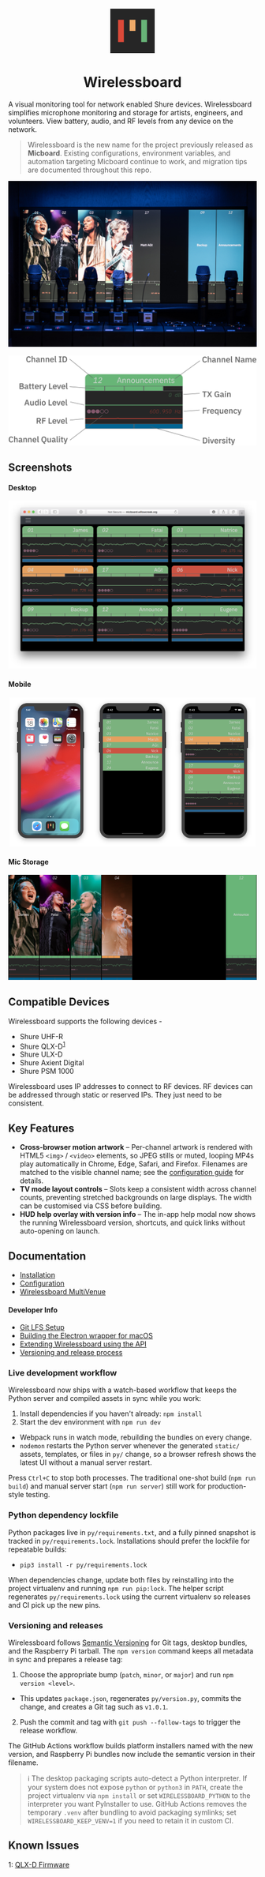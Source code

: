 <p align="center">
  <a href="https://github.com/willcgage/wirelessboard"><img width="90px" height="90px" src="docs/img/logo.png"></a>
</p>

<h1 align="center">Wirelessboard</h1>

A visual monitoring tool for network enabled Shure devices.  Wirelessboard simplifies microphone monitoring and storage for artists, engineers, and volunteers.  View battery, audio, and RF levels from any device on the network.

> Wirelessboard is the new name for the project previously released as **Micboard**.  Existing configurations, environment variables, and automation targeting Micboard continue to work, and migration tips are documented throughout this repo.

![Wirelessboard Storage Photo](docs/img/wccc.jpg)


![wirelessboard diagram](docs/img/slug.png)

## Screenshots
#### Desktop
![Desktop](docs/img/desktop_ui.png)


#### Mobile
<p align="center">
  <img width="33%" src="docs/img/phone_home.png"><img width="33%" src="docs/img/phone_ui.png"><img width="33%" src="docs/img/phone_ui_exp.png">
</p>

#### Mic Storage
![wirelessboard storage](docs/img/tv_imagebg.png)

## Compatible Devices
Wirelessboard supports the following devices -
* Shure UHF-R
* Shure QLX-D<sup>[1](#qlxd)</sup>
* Shure ULX-D
* Shure Axient Digital
* Shure PSM 1000

Wirelessboard uses IP addresses to connect to RF devices.  RF devices can be addressed through static or reserved IPs.  They just need to be consistent.


## Key Features
* **Cross-browser motion artwork** – Per-channel artwork is rendered with HTML5 `<img>` / `<video>` elements, so JPEG stills or muted, looping MP4s play automatically in Chrome, Edge, Safari, and Firefox. Filenames are matched to the visible channel name; see the [configuration guide](docs/configuration.md#background-images) for details.
* **TV mode layout controls** – Slots keep a consistent width across channel counts, preventing stretched backgrounds on large displays. The width can be customised via CSS before building.
* **HUD help overlay with version info** – The in-app help modal now shows the running Wirelessboard version, shortcuts, and quick links without auto-opening on launch.


## Documentation
* [Installation](docs/installation.md)
* [Configuration](docs/configuration.md)
* [Wirelessboard MultiVenue](docs/multivenue.md)

#### Developer Info
* [Git LFS Setup](docs/git-lfs.md)
* [Building the Electron wrapper for macOS](docs/electron.md)
* [Extending Wirelessboard using the API](docs/api.md)
* [Versioning and release process](docs/versioning.md)

### Live development workflow

Wirelessboard now ships with a watch-based workflow that keeps the Python server and compiled assets in sync while you work:

1. Install dependencies if you haven't already: `npm install`
2. Start the dev environment with `npm run dev`
  * Webpack runs in watch mode, rebuilding the bundles on every change.
  * `nodemon` restarts the Python server whenever the generated `static/` assets, templates, or files in `py/` change, so a browser refresh shows the latest UI without a manual server restart.

Press `Ctrl+C` to stop both processes. The traditional one-shot build (`npm run build`) and manual server start (`npm run server`) still work for production-style testing.

### Python dependency lockfile

Python packages live in `py/requirements.txt`, and a fully pinned snapshot is tracked in `py/requirements.lock`. Installations should prefer the lockfile for repeatable builds:

- `pip3 install -r py/requirements.lock`

When dependencies change, update both files by reinstalling into the project virtualenv and running `npm run pip:lock`. The helper script regenerates `py/requirements.lock` using the current virtualenv so releases and CI pick up the new pins.

### Versioning and releases

Wirelessboard follows [Semantic Versioning](https://semver.org/) for Git tags, desktop bundles, and the Raspberry Pi tarball. The `npm version` command keeps all metadata in sync and prepares a release tag:

1. Choose the appropriate bump (`patch`, `minor`, or `major`) and run `npm version <level>`.
  * This updates `package.json`, regenerates `py/version.py`, commits the change, and creates a Git tag such as `v1.0.1`.
2. Push the commit and tag with `git push --follow-tags` to trigger the release workflow.

The GitHub Actions workflow builds platform installers named with the new version, and Raspberry Pi bundles now include the semantic version in their filename.

> ℹ️ The desktop packaging scripts auto-detect a Python interpreter. If your system does not expose `python` or `python3` in `PATH`, create the project virtualenv via `npm install` or set `WIRELESSBOARD_PYTHON` to the interpreter you want PyInstaller to use. GitHub Actions removes the temporary `.venv` after bundling to avoid packaging symlinks; set `WIRELESSBOARD_KEEP_VENV=1` if you need to retain it in custom CI.


## Known Issues
<a name="qlxd">1</a>: [QLX-D Firmware](docs/qlxd.md)
